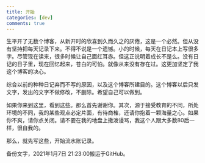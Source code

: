 ```yaml
---
title: 开始
categories: [dev]
comments: true
---
```

生平开了无数个博客，从新开时的欣喜到久而久之的厌倦，这是一个必然。但从没有坚持把每天记录下来。不得不说是一个遗憾。小的时候，每天在日记本上写很多字。尽管现在读来，很多时候让自己面红耳赤。但这正说明着成长不是么。没有日记的日子里，现在回忆起来，苍白的可怕。就像从来没有存在过。这更加坚定了我这个博客的决心。

综合以前的种种日记弃而不写的原因，以及这个博客所建目的。这个博客以后只发文字，发出的文字不做修改，不删除。希望自己可以做到。

如果你来到这里，看到这些。那么首先谢谢你。其次，源于接受教育的不同，所处环境的不同，我的某些观点必定片面，有待商榷，还请你抱着一颗海量之心。如果你不爽，请你点关闭。请不要在我的地盘上撒泼谩骂，我这个人跟大多数80后一样，很自我的。

那么，就先写这些，开始流水账记录。


备份文字，2021年1月7日 21:23:00搬运于GitHub。
